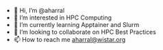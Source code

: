 - 👋 Hi, I’m @aharral
- 👀 I’m interested in HPC Computing
- 🌱 I’m currently learning Apptainer and Slurm
- 💞️ I’m looking to collaborate on HPC Best Practices
- 📫 How to reach me aharral@wistar.org

<!---
aharral/aharral is a ✨ special ✨ repository because its `README.md` (this file) appears on your GitHub profile.
You can click the Preview link to take a look at your changes.
--->
